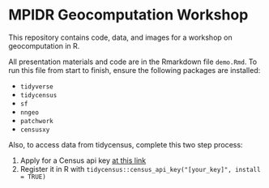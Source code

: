 # MPIDR Geocomputation Workshop

This repository contains code, data, and images for a workshop on geocomputation in R.

All presentation materials and code are in the Rmarkdown file `demo.Rmd`. To run this file from start to finish, ensure the following packages are installed:

  * `tidyverse`
  * `tidycensus`
  * `sf`
  * `nngeo`
  * `patchwork`
  * `censusxy`
  
Also, to access data from tidycensus, complete this two step process:

  1. Apply for a Census api key [at this link](http://api.census.gov/data/key_signup.html)
  2. Register it in R with `tidycensus::census_api_key("[your_key]", install = TRUE)`
